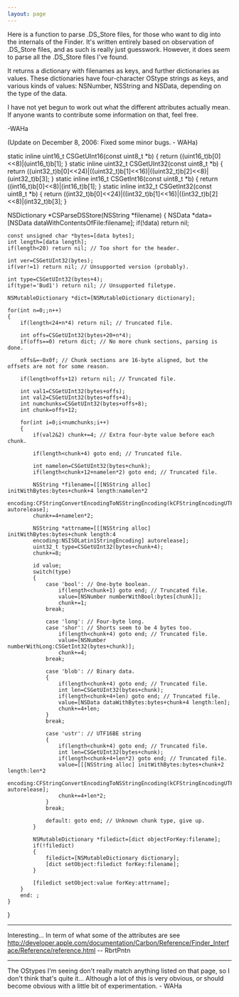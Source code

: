 ```yaml
---
layout: page
---
```


Here is a function to parse .DS_Store files, for those who want to dig into the internals of the Finder. It's written entirely based on observation of .DS_Store files, and as such is really just guesswork. However, it does seem to parse all the .DS_Store files I've found.

It returns a dictionary with filenames as keys, and further dictionaries as values. These dictionaries have four-character OStype strings as keys, and various kinds of values: NSNumber, NSString and NSData, depending on the type of the data.

I have not yet begun to work out what the different attributes actually mean. If anyone wants to contribute some information on that, feel free.

-WAHa

(Update on December 8, 2006: Fixed some minor bugs. - WAHa)

    

static inline uint16_t CSGetUInt16(const uint8_t *b) { return ((uint16_t)b[0]<<8)|(uint16_t)b[1]; }
static inline uint32_t CSGetUInt32(const uint8_t *b) { return ((uint32_t)b[0]<<24)|((uint32_t)b[1]<<16)|((uint32_t)b[2]<<8)|(uint32_t)b[3]; }
static inline int16_t CSGetInt16(const uint8_t *b) { return ((int16_t)b[0]<<8)|(int16_t)b[1]; }
static inline int32_t CSGetInt32(const uint8_t *b) { return ((int32_t)b[0]<<24)|((int32_t)b[1]<<16)|((int32_t)b[2]<<8)|(int32_t)b[3]; }

NSDictionary *CSParseDSStore(NSString *filename)
{
	NSData *data=[NSData dataWithContentsOfFile:filename];
	if(!data) return nil;

	const unsigned char *bytes=[data bytes];
	int length=[data length];
	if(length<20) return nil; // Too short for the header.

	int ver=CSGetUInt32(bytes);
	if(ver!=1) return nil; // Unsupported version (probably).

	int type=CSGetUInt32(bytes+4);
	if(type!='Bud1') return nil; // Unsupported filetype.

	NSMutableDictionary *dict=[NSMutableDictionary dictionary];

	for(int n=0;;n++)
	{
		if(length<24+n*4) return nil; // Truncated file.

		int offs=CSGetUInt32(bytes+20+n*4);
		if(offs==0) return dict; // No more chunk sections, parsing is done.

		offs&=~0x0f; // Chunk sections are 16-byte aligned, but the offsets are not for some reason.

		if(length<offs+12) return nil; // Truncated file.

		int val1=CSGetUInt32(bytes+offs);
		int val2=CSGetUInt32(bytes+offs+4);
		int numchunks=CSGetUInt32(bytes+offs+8);
		int chunk=offs+12;

		for(int i=0;i<numchunks;i++)
		{
			if(val2&2) chunk+=4; // Extra four-byte value before each chunk.

			if(length<chunk+4) goto end; // Truncated file.

			int namelen=CSGetUInt32(bytes+chunk);
			if(length<chunk+12+namelen*2) goto end; // Truncated file.

			NSString *filename=[[[NSString alloc] initWithBytes:bytes+chunk+4 length:namelen*2
			encoding:CFStringConvertEncodingToNSStringEncoding(kCFStringEncodingUTF16BE)] autorelease];
			chunk+=4+namelen*2;

			NSString *attrname=[[[NSString alloc] initWithBytes:bytes+chunk length:4
			encoding:NSISOLatin1StringEncoding] autorelease];
			uint32_t type=CSGetUInt32(bytes+chunk+4);
			chunk+=8;

			id value;
			switch(type)
			{
				case 'bool': // One-byte boolean.
					if(length<chunk+1) goto end; // Truncated file.
					value=[NSNumber numberWithBool:bytes[chunk]];
					chunk+=1;
				break;

				case 'long': // Four-byte long.
				case 'shor': // Shorts seem to be 4 bytes too.
					if(length<chunk+4) goto end; // Truncated file.
					value=[NSNumber numberWithLong:CSGetInt32(bytes+chunk)];
					chunk+=4;
				break;

				case 'blob': // Binary data.
				{
					if(length<chunk+4) goto end; // Truncated file.
					int len=CSGetUInt32(bytes+chunk);
					if(length<chunk+4+len) goto end; // Truncated file.
					value=[NSData dataWithBytes:bytes+chunk+4 length:len];
					chunk+=4+len;
				}
				break;

				case 'ustr': // UTF16BE string
				{
					if(length<chunk+4) goto end; // Truncated file.
					int len=CSGetUInt32(bytes+chunk);
					if(length<chunk+4+len*2) goto end; // Truncated file.
					value=[[[NSString alloc] initWithBytes:bytes+chunk+2 length:len*2
					encoding:CFStringConvertEncodingToNSStringEncoding(kCFStringEncodingUTF16BE)] autorelease];
					chunk+=4+len*2;
				}
				break;

				default: goto end; // Unknown chunk type, give up.
			}

			NSMutableDictionary *filedict=[dict objectForKey:filename];
			if(!filedict)
			{
				filedict=[NSMutableDictionary dictionary];
				[dict setObject:filedict forKey:filename];
			}

			[filedict setObject:value forKey:attrname];
		}
		end: ;
	}
}


----

Interesting...
In term of what some of the attributes are see http://developer.apple.com/documentation/Carbon/Reference/Finder_Interface/Reference/reference.html  -- RbrtPntn

----

The OStypes I'm seeing don't really match anything listed on that page, so I don't think that's quite it... Although a lot of this is very obvious, or should become obvious with a little bit of experimentation. - WAHa
